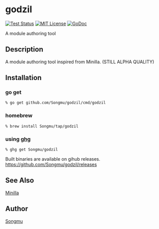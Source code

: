 godzil
=======

[![Test Status](https://github.com/Songmu/godzil/workflows/test/badge.svg?branch=master)][actions]
[![MIT License](http://img.shields.io/badge/license-MIT-blue.svg?style=flat-square)][license]
[![GoDoc](https://godoc.org/github.com/Songmu/godzil?status.svg)][godoc]

[actions]: https://github.com/Songmu/godzil/actions?workflow=test
[license]: https://github.com/Songmu/godzil/blob/master/LICENSE
[godoc]: https://godoc.org/github.com/Songmu/godzil

A module authoring tool

## Description

A module authoring tool inspired from Minilla. (STILL ALPHA QUALITY)

## Installation

### go get

    % go get github.com/Songmu/godzil/cmd/godzil

### homebrew

    % brew install Songmu/tap/godzil

### using [ghg](https://github.com/Songmu/ghg)

    % ghg get Songmu/godzil

Built binaries are available on gihub releases.
<https://github.com/Songmu/godzil/releases>

## See Also

[Minilla](https://github.com/tokuhirom/Minilla)

## Author

[Songmu](https://github.com/Songmu)
